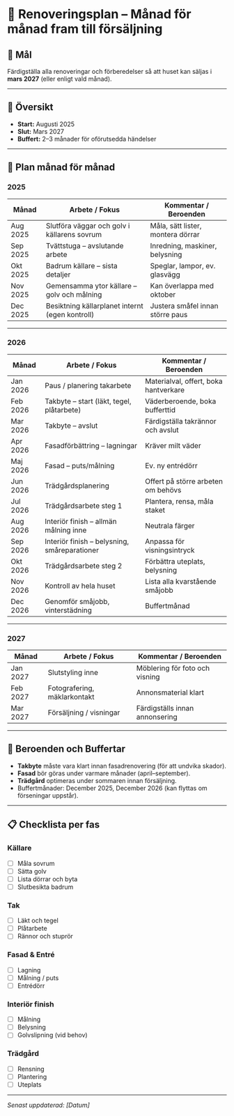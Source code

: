 # 🏡 Renoveringsplan – Månad för månad fram till försäljning

## 🎯 Mål
Färdigställa alla renoveringar och förberedelser så att huset kan säljas i **mars 2027** (eller enligt vald månad).

---

## 📅 Översikt
- **Start:** Augusti 2025  
- **Slut:** Mars 2027  
- **Buffert:** 2–3 månader för oförutsedda händelser

---

## 📆 Plan månad för månad

### **2025**
| Månad       | Arbete / Fokus                                              | Kommentar / Beroenden                 |
|-------------|-------------------------------------------------------------|----------------------------------------|
| Aug 2025    | Slutföra väggar och golv i källarens sovrum                  | Måla, sätt lister, montera dörrar      |
| Sep 2025    | Tvättstuga – avslutande arbete                               | Inredning, maskiner, belysning         |
| Okt 2025    | Badrum källare – sista detaljer                              | Speglar, lampor, ev. glasvägg          |
| Nov 2025    | Gemensamma ytor källare – golv och målning                   | Kan överlappa med oktober              |
| Dec 2025    | Besiktning källarplanet internt (egen kontroll)              | Justera småfel innan större paus       |

---

### **2026**
| Månad       | Arbete / Fokus                                              | Kommentar / Beroenden                 |
|-------------|-------------------------------------------------------------|----------------------------------------|
| Jan 2026    | Paus / planering takarbete                                  | Materialval, offert, boka hantverkare  |
| Feb 2026    | Takbyte – start (läkt, tegel, plåtarbete)                    | Väderberoende, boka bufferttid         |
| Mar 2026    | Takbyte – avslut                                             | Färdigställa takrännor och avslut       |
| Apr 2026    | Fasadförbättring – lagningar                                 | Kräver milt väder                      |
| Maj 2026    | Fasad – puts/målning                                         | Ev. ny entrédörr                        |
| Jun 2026    | Trädgårdsplanering                                           | Offert på större arbeten om behövs     |
| Jul 2026    | Trädgårdsarbete steg 1                                       | Plantera, rensa, måla staket           |
| Aug 2026    | Interiör finish – allmän målning inne                        | Neutrala färger                         |
| Sep 2026    | Interiör finish – belysning, småreparationer                 | Anpassa för visningsintryck            |
| Okt 2026    | Trädgårdsarbete steg 2                                       | Förbättra uteplats, belysning           |
| Nov 2026    | Kontroll av hela huset                                       | Lista alla kvarstående småjobb         |
| Dec 2026    | Genomför småjobb, vinterstädning                             | Buffertmånad                           |

---

### **2027**
| Månad       | Arbete / Fokus                                              | Kommentar / Beroenden                 |
|-------------|-------------------------------------------------------------|----------------------------------------|
| Jan 2027    | Slutstyling inne                                             | Möblering för foto och visning         |
| Feb 2027    | Fotografering, mäklarkontakt                                 | Annonsmaterial klart                   |
| Mar 2027    | Försäljning / visningar                                      | Färdigställs innan annonsering         |

---

## 📌 Beroenden och Buffertar
- **Takbyte** måste vara klart innan fasadrenovering (för att undvika skador).
- **Fasad** bör göras under varmare månader (april–september).
- **Trädgård** optimeras under sommaren innan försäljning.
- Buffertmånader: December 2025, December 2026 (kan flyttas om förseningar uppstår).

---

## 📋 Checklista per fas
### Källare
- [ ] Måla sovrum
- [ ] Sätta golv
- [ ] Lista dörrar och byta
- [ ] Slutbesikta badrum

### Tak
- [ ] Läkt och tegel
- [ ] Plåtarbete
- [ ] Rännor och stuprör

### Fasad & Entré
- [ ] Lagning
- [ ] Målning / puts
- [ ] Entrédörr

### Interiör finish
- [ ] Målning
- [ ] Belysning
- [ ] Golvslipning (vid behov)

### Trädgård
- [ ] Rensning
- [ ] Plantering
- [ ] Uteplats

---

*Senast uppdaterad: [Datum]*

